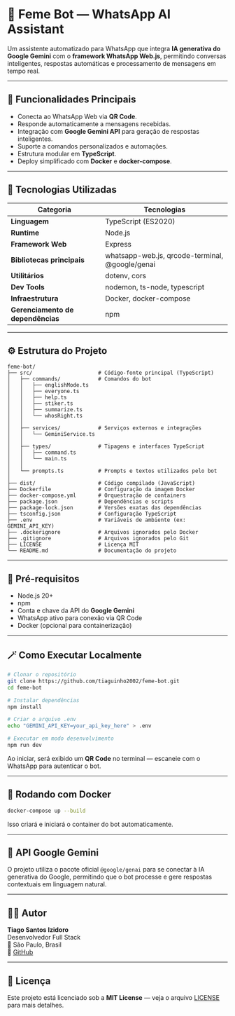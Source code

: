 # 🧠 Feme Bot — WhatsApp AI Assistant

Um assistente automatizado para WhatsApp que integra **IA generativa do Google Gemini** com o **framework WhatsApp Web.js**, permitindo conversas inteligentes, respostas automáticas e processamento de mensagens em tempo real.

---

## 🚀 Funcionalidades Principais

- Conecta ao WhatsApp Web via **QR Code**.
- Responde automaticamente a mensagens recebidas.
- Integração com **Google Gemini API** para geração de respostas inteligentes.
- Suporte a comandos personalizados e automações.
- Estrutura modular em **TypeScript**.
- Deploy simplificado com **Docker** e **docker-compose**.

---

## 🧩 Tecnologias Utilizadas

| Categoria | Tecnologias |
|------------|-------------|
| **Linguagem** | TypeScript (ES2020) |
| **Runtime** | Node.js |
| **Framework Web** | Express |
| **Bibliotecas principais** | whatsapp-web.js, qrcode-terminal, @google/genai |
| **Utilitários** | dotenv, cors |
| **Dev Tools** | nodemon, ts-node, typescript |
| **Infraestrutura** | Docker, docker-compose |
| **Gerenciamento de dependências** | npm |

---

## ⚙️ Estrutura do Projeto

```
feme-bot/
├── src/                     # Código-fonte principal (TypeScript)
│   ├── commands/            # Comandos do bot
│   │   ├── englishMode.ts
│   │   ├── everyone.ts
│   │   ├── help.ts
│   │   ├── stiker.ts
│   │   ├── summarize.ts
│   │   └── whosRight.ts
│   │
│   ├── services/            # Serviços externos e integrações
│   │   └── GeminiService.ts
│   │
│   ├── types/               # Tipagens e interfaces TypeScript
│   │   ├── command.ts
│   │   └── main.ts
│   │
│   └── prompts.ts           # Prompts e textos utilizados pelo bot
│
├── dist/                    # Código compilado (JavaScript)
├── Dockerfile               # Configuração da imagem Docker
├── docker-compose.yml       # Orquestração de containers
├── package.json             # Dependências e scripts
├── package-lock.json        # Versões exatas das dependências
├── tsconfig.json            # Configuração TypeScript
├── .env                     # Variáveis de ambiente (ex: GEMINI_API_KEY)
├── .dockerignore            # Arquivos ignorados pelo Docker
├── .gitignore               # Arquivos ignorados pelo Git
├── LICENSE                  # Licença MIT
└── README.md                # Documentação do projeto
```

---

## 🧱 Pré-requisitos

- Node.js 20+
- npm
- Conta e chave da API do **Google Gemini**
- WhatsApp ativo para conexão via QR Code
- Docker (opcional para containerização)

---

## 🪄 Como Executar Localmente

```bash
# Clonar o repositório
git clone https://github.com/tiaguinho2002/feme-bot.git
cd feme-bot

# Instalar dependências
npm install

# Criar o arquivo .env
echo "GEMINI_API_KEY=your_api_key_here" > .env

# Executar em modo desenvolvimento
npm run dev
```

Ao iniciar, será exibido um **QR Code** no terminal — escaneie com o WhatsApp para autenticar o bot.

---

## 🐳 Rodando com Docker

```bash
docker-compose up --build
```

Isso criará e iniciará o container do bot automaticamente.

---

## 🧠 API Google Gemini

O projeto utiliza o pacote oficial `@google/genai` para se conectar à IA generativa do Google, permitindo que o bot processe e gere respostas contextuais em linguagem natural.

---

## 👨‍💻 Autor

**Tiago Santos Izidoro**  
Desenvolvedor Full Stack  
📍 São Paulo, Brasil  
🔗 [GitHub](https://github.com/tiaguinho2002)

---

## 🪪 Licença

Este projeto está licenciado sob a **MIT License** — veja o arquivo [LICENSE](./LICENSE) para mais detalhes.
